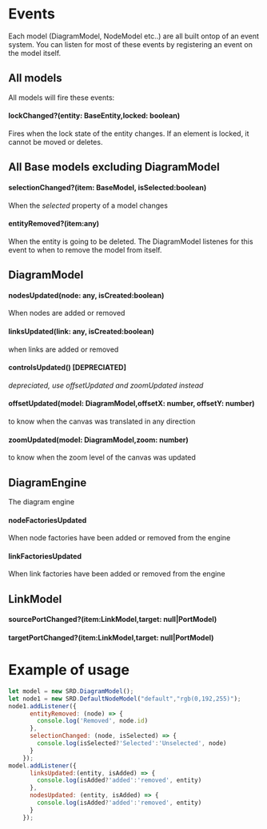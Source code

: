 # Events

Each model (DiagramModel, NodeModel etc..) are all built ontop of an event system. You can listen for most of these events by registering
an event on the model itself.

## All models

All models will fire these events:

#### lockChanged?(entity: BaseEntity,locked: boolean)

Fires when the lock state of the entity changes. If an element is locked, it cannot be moved or deletes.

## All Base models excluding DiagramModel


#### selectionChanged?(item: BaseModel, isSelected:boolean)

When the _selected_ property of a model changes
	
#### entityRemoved?(item:any)

When the entity is going to be deleted. The DiagramModel listenes for this event to when to remove the model from itself.


## DiagramModel

#### nodesUpdated(node: any, isCreated:boolean)

When nodes are added or removed
	
#### linksUpdated(link: any, isCreated:boolean)

when links are added or removed
	
#### controlsUpdated() [DEPRECIATED]

_depreciated, use offsetUpdated and zoomUpdated instead_
	
#### offsetUpdated(model: DiagramModel,offsetX: number, offsetY: number)

to know when the canvas was translated in any direction
	
#### zoomUpdated(model: DiagramModel,zoom: number)

to know when the zoom level of the canvas was updated

## DiagramEngine

The diagram engine

#### nodeFactoriesUpdated

When node factories have been added or removed from the engine

#### linkFactoriesUpdated

When link factories have been added or removed from the engine

## LinkModel

#### sourcePortChanged?(item:LinkModel,target: null|PortModel)
	
#### targetPortChanged?(item:LinkModel,target: null|PortModel)

 
# Example of usage

```javascript
let model = new SRD.DiagramModel();
let node1 = new SRD.DefaultNodeModel("default","rgb(0,192,255)");
node1.addListener({
      entityRemoved: (node) => {
        console.log('Removed', node.id)
      },
      selectionChanged: (node, isSelected) => {
        console.log(isSelected?'Selected':'Unselected', node)
      }
    });
model.addListener({
      linksUpdated:(entity, isAdded) => {
        console.log(isAdded?'added':'removed', entity)
      },
      nodesUpdated: (entity, isAdded) => {
        console.log(isAdded?'added':'removed', entity)
      }
    });
```
